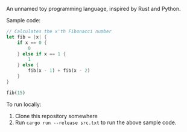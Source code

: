 An unnamed toy programming language, inspired by Rust and Python.

Sample code:
```rust
// Calculates the x'th Fibonacci number
let fib = |x| {
	if x == 0 {
		0
	} else if x == 1 {
		1
	} else {
		fib(x - 1) + fib(x - 2)
	}
}

fib(15)
```

To run locally:
1. Clone this repository somewhere
2. Run `cargo run --release src.txt` to run the above sample code.
